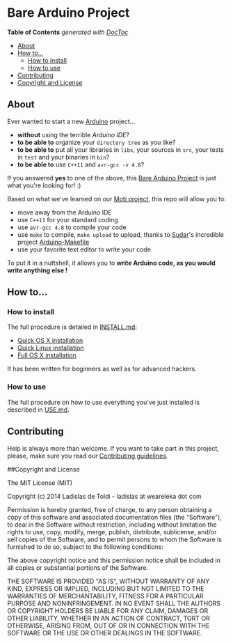 
# Bare Arduino Project

<!-- START doctoc generated TOC please keep comment here to allow auto update -->
<!-- DON'T EDIT THIS SECTION, INSTEAD RE-RUN doctoc TO UPDATE -->
**Table of Contents**  *generated with [DocToc](http://doctoc.herokuapp.com/)*

- [About](#about)
- [How to...](#how-to)
	- [How to install](#how-to-install)
	- [How to use](#how-to-use)
- [Contributing](#contributing)
- [Copyright and License](#copyright-and-license)

<!-- END doctoc generated TOC please keep comment here to allow auto update -->

## About

Ever wanted to start a new [Arduino](http://arduino.cc/) project...

*	**without** using the terrible *Arduino IDE*?
*	**to be able to** organize your `directory tree` as you like?
*	**to be able to** put all your libraries in `libs`, your sources in `src`, your tests in `test` and your binaries in `bin`?
*	**to be able to** use `C++11` and `avr-gcc -v 4.8`?

If you answered **yes** to one of the above, this [Bare Arduino Project](https://github.com/weareleka/arduino-project) is just what you're looking for! :)

Based on what we've learned on our [Moti project](http://github.com/weareleka/moti), this repo will allow you to:

*	move away from the Arduino IDE
*	use `C++11` for your standard coding
*	use `avr-gcc 4.8` to compile your code
*	use `make` to compile, `make upload` to upload, thanks to [Sudar](https://github.com/sudar/)'s incredible project [Arduino-Makefile](https://github.com/sudar/Arduino-Makefile)
*	use your favorite text editor to write your code

To put it in a nuttshell, it allows you to **write Arduino code, as you would write anything else !**

## How to...

### How to install

The full procedure is detailed in [INSTALL.md](./INSTALL.md):

*	[Quick OS X installation](https://github.com/WeAreLeka/Arduino-Project/blob/master/INSTALL.md#os-x---1092)
*	[Quick Linux installation](https://github.com/WeAreLeka/Arduino-Project/blob/master/INSTALL.md#ubuntu)
*	[Full OS X installation](https://github.com/WeAreLeka/Arduino-Project/blob/master/INSTALL.md#full-installation-guide-for-os-x-1092)

It has been written for beginners as well as for advanced hackers.

### How to use

The full procedure on how to use everything you've just installed is described in [USE.md](./USE.md).

## Contributing

Help is always more than welcome. If you want to take part in this project, please, make sure you read our [Contributing guidelines](./CONTRIBUTING.md).

##Copyright and License

The MIT License (MIT)

Copyright (c) 2014 Ladislas de Toldi - ladislas at weareleka dot com

Permission is hereby granted, free of charge, to any person obtaining a copy
of this software and associated documentation files (the "Software"), to deal
in the Software without restriction, including without limitation the rights
to use, copy, modify, merge, publish, distribute, sublicense, and/or sell
copies of the Software, and to permit persons to whom the Software is
furnished to do so, subject to the following conditions:

The above copyright notice and this permission notice shall be included in all
copies or substantial portions of the Software.

THE SOFTWARE IS PROVIDED "AS IS", WITHOUT WARRANTY OF ANY KIND, EXPRESS OR
IMPLIED, INCLUDING BUT NOT LIMITED TO THE WARRANTIES OF MERCHANTABILITY,
FITNESS FOR A PARTICULAR PURPOSE AND NONINFRINGEMENT. IN NO EVENT SHALL THE
AUTHORS OR COPYRIGHT HOLDERS BE LIABLE FOR ANY CLAIM, DAMAGES OR OTHER
LIABILITY, WHETHER IN AN ACTION OF CONTRACT, TORT OR OTHERWISE, ARISING FROM,
OUT OF OR IN CONNECTION WITH THE SOFTWARE OR THE USE OR OTHER DEALINGS IN THE
SOFTWARE.
